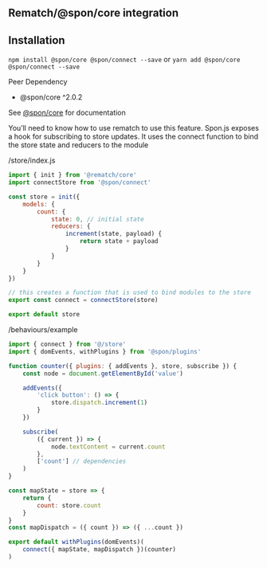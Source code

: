 ## Rematch/@spon/core integration

## Installation

`npm install @spon/core @spon/connect --save` or `yarn add @spon/core @spon/connect --save`

Peer Dependency

- @spon/core ^2.0.2

See [@spon/core](https://github.com/magicspon/spon-core/blob/master/README.md) for documentation

You’ll need to know how to use rematch to use this feature. Spon.js exposes a hook for subscribing to store updates. It uses the connect function to bind the store state and reducers to the module

/store/index.js

```javascript
import { init } from '@rematch/core'
import connectStore from '@spon/connect'

const store = init({
	models: {
		count: {
			state: 0, // initial state
			reducers: {
				increment(state, payload) {
					return state + payload
				}
			}
		}
	}
})

// this creates a function that is used to bind modules to the store
export const connect = connectStore(store)

export default store
```

/behaviours/example

```javascript
import { connect } from '@/store'
import { domEvents, withPlugins } from '@spon/plugins'

function counter({ plugins: { addEvents }, store, subscribe }) {
	const node = document.getElementById('value')

	addEvents({
		'click button': () => {
			store.dispatch.increment(1)
		}
	})

	subscribe(
		({ current }) => {
			node.textContent = current.count
		},
		['count'] // dependencies
	)
}

const mapState = store => {
	return {
		count: store.count
	}
}
const mapDispatch = ({ count }) => ({ ...count })

export default withPlugins(domEvents)(
	connect({ mapState, mapDispatch })(counter)
)
```
